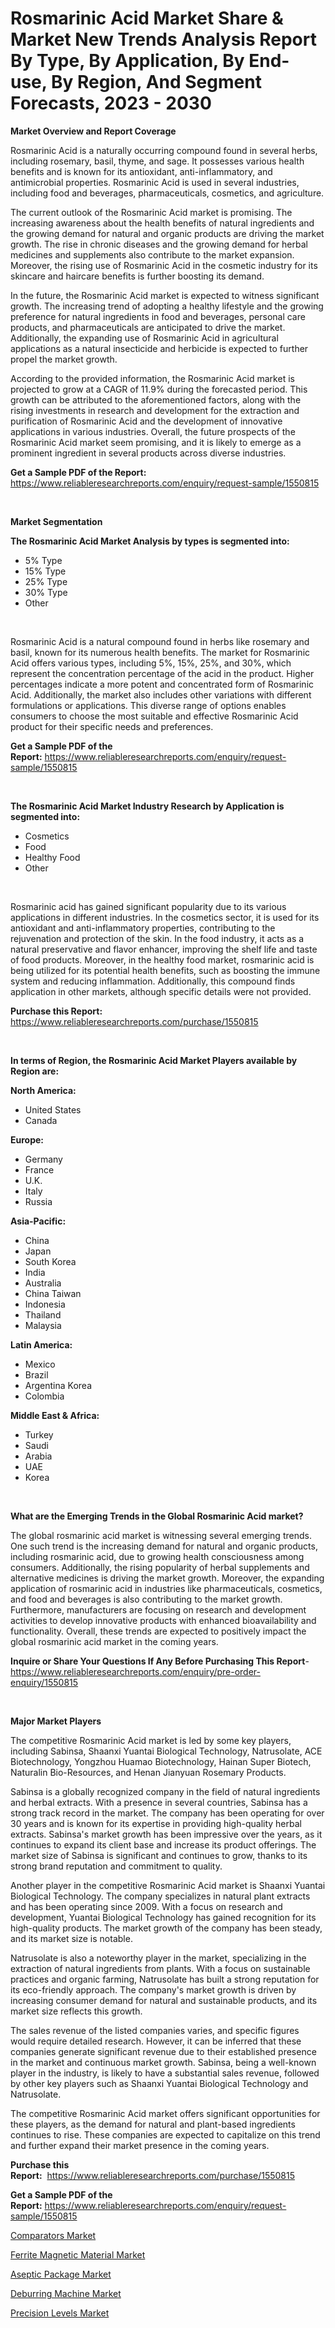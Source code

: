 <p><h1>Rosmarinic Acid Market Share & Market New Trends Analysis Report By Type, By Application, By End-use, By Region, And Segment Forecasts, 2023 - 2030</h1></p><p><strong>Market Overview and Report Coverage</strong></p>
<p><p>Rosmarinic Acid is a naturally occurring compound found in several herbs, including rosemary, basil, thyme, and sage. It possesses various health benefits and is known for its antioxidant, anti-inflammatory, and antimicrobial properties. Rosmarinic Acid is used in several industries, including food and beverages, pharmaceuticals, cosmetics, and agriculture.</p><p>The current outlook of the Rosmarinic Acid market is promising. The increasing awareness about the health benefits of natural ingredients and the growing demand for natural and organic products are driving the market growth. The rise in chronic diseases and the growing demand for herbal medicines and supplements also contribute to the market expansion. Moreover, the rising use of Rosmarinic Acid in the cosmetic industry for its skincare and haircare benefits is further boosting its demand.</p><p>In the future, the Rosmarinic Acid market is expected to witness significant growth. The increasing trend of adopting a healthy lifestyle and the growing preference for natural ingredients in food and beverages, personal care products, and pharmaceuticals are anticipated to drive the market. Additionally, the expanding use of Rosmarinic Acid in agricultural applications as a natural insecticide and herbicide is expected to further propel the market growth.</p><p>According to the provided information, the Rosmarinic Acid market is projected to grow at a CAGR of 11.9% during the forecasted period. This growth can be attributed to the aforementioned factors, along with the rising investments in research and development for the extraction and purification of Rosmarinic Acid and the development of innovative applications in various industries. Overall, the future prospects of the Rosmarinic Acid market seem promising, and it is likely to emerge as a prominent ingredient in several products across diverse industries.</p></p>
<p><strong>Get a Sample PDF of the Report:</strong> <a href="https://www.reliableresearchreports.com/enquiry/request-sample/1550815">https://www.reliableresearchreports.com/enquiry/request-sample/1550815</a></p>
<p>&nbsp;</p>
<p><strong>Market Segmentation</strong></p>
<p><strong>The Rosmarinic Acid Market Analysis by types is segmented into:</strong></p>
<p><ul><li>5% Type</li><li>15% Type</li><li>25% Type</li><li>30% Type</li><li>Other</li></ul></p>
<p>&nbsp;</p>
<p><p>Rosmarinic Acid is a natural compound found in herbs like rosemary and basil, known for its numerous health benefits. The market for Rosmarinic Acid offers various types, including 5%, 15%, 25%, and 30%, which represent the concentration percentage of the acid in the product. Higher percentages indicate a more potent and concentrated form of Rosmarinic Acid. Additionally, the market also includes other variations with different formulations or applications. This diverse range of options enables consumers to choose the most suitable and effective Rosmarinic Acid product for their specific needs and preferences.</p></p>
<p><strong>Get a Sample PDF of the Report:</strong>&nbsp;<a href="https://www.reliableresearchreports.com/enquiry/request-sample/1550815">https://www.reliableresearchreports.com/enquiry/request-sample/1550815</a></p>
<p>&nbsp;</p>
<p><strong>The Rosmarinic Acid Market Industry Research by Application is segmented into:</strong></p>
<p><ul><li>Cosmetics</li><li>Food</li><li>Healthy Food</li><li>Other</li></ul></p>
<p>&nbsp;</p>
<p><p>Rosmarinic acid has gained significant popularity due to its various applications in different industries. In the cosmetics sector, it is used for its antioxidant and anti-inflammatory properties, contributing to the rejuvenation and protection of the skin. In the food industry, it acts as a natural preservative and flavor enhancer, improving the shelf life and taste of food products. Moreover, in the healthy food market, rosmarinic acid is being utilized for its potential health benefits, such as boosting the immune system and reducing inflammation. Additionally, this compound finds application in other markets, although specific details were not provided.</p></p>
<p><strong>Purchase this Report:</strong>&nbsp; <a href="https://www.reliableresearchreports.com/purchase/1550815">https://www.reliableresearchreports.com/purchase/1550815</a></p>
<p>&nbsp;</p>
<p><strong>In terms of Region, the Rosmarinic Acid Market Players available by Region are:</strong></p>
<p>
    <p> <strong> North America: </strong>
        <ul>
            <li>United States</li>
            <li>Canada</li>
        </ul>
        </p> 
    <p> <strong> Europe: </strong>
        <ul>
            <li>Germany</li>
            <li>France</li>
            <li>U.K.</li>
            <li>Italy</li>
            <li>Russia</li>
        </ul>
        </p> 
    <p> <strong> Asia-Pacific: </strong>
        <ul>
            <li>China</li>
            <li>Japan</li>
            <li>South Korea</li>
            <li>India</li>
            <li>Australia</li>
            <li>China Taiwan</li>
            <li>Indonesia</li>
            <li>Thailand</li>
            <li>Malaysia</li>
        </ul>
        </p> 
    <p> <strong> Latin America: </strong>
        <ul>
            <li>Mexico</li>
            <li>Brazil</li>
            <li>Argentina Korea</li>
            <li>Colombia</li>
        </ul>
        </p> 
    <p> <strong> Middle East & Africa: </strong>
        <ul>
            <li>Turkey</li>
            <li>Saudi</li>
            <li>Arabia</li>
            <li>UAE</li>
            <li>Korea</li>
        </ul>
    </p>
    </p>
<p>&nbsp;</p>
<p><strong>What are the Emerging Trends in the Global Rosmarinic Acid market?</strong></p>
<p><p>The global rosmarinic acid market is witnessing several emerging trends. One such trend is the increasing demand for natural and organic products, including rosmarinic acid, due to growing health consciousness among consumers. Additionally, the rising popularity of herbal supplements and alternative medicines is driving the market growth. Moreover, the expanding application of rosmarinic acid in industries like pharmaceuticals, cosmetics, and food and beverages is also contributing to the market growth. Furthermore, manufacturers are focusing on research and development activities to develop innovative products with enhanced bioavailability and functionality. Overall, these trends are expected to positively impact the global rosmarinic acid market in the coming years.</p></p>
<p><strong>Inquire or Share Your Questions If Any Before Purchasing This Report</strong>- <a href="https://www.reliableresearchreports.com/enquiry/pre-order-enquiry/1550815">https://www.reliableresearchreports.com/enquiry/pre-order-enquiry/1550815</a></p>
<p>&nbsp;</p>
<p><strong>Major Market Players</strong></p>
<p><p>The competitive Rosmarinic Acid market is led by some key players, including Sabinsa, Shaanxi Yuantai Biological Technology, Natrusolate, ACE Biotechnology, Yongzhou Huamao Biotechnology, Hainan Super Biotech, Naturalin Bio-Resources, and Henan Jianyuan Rosemary Products.</p><p>Sabinsa is a globally recognized company in the field of natural ingredients and herbal extracts. With a presence in several countries, Sabinsa has a strong track record in the market. The company has been operating for over 30 years and is known for its expertise in providing high-quality herbal extracts. Sabinsa's market growth has been impressive over the years, as it continues to expand its client base and increase its product offerings. The market size of Sabinsa is significant and continues to grow, thanks to its strong brand reputation and commitment to quality.</p><p>Another player in the competitive Rosmarinic Acid market is Shaanxi Yuantai Biological Technology. The company specializes in natural plant extracts and has been operating since 2009. With a focus on research and development, Yuantai Biological Technology has gained recognition for its high-quality products. The market growth of the company has been steady, and its market size is notable.</p><p>Natrusolate is also a noteworthy player in the market, specializing in the extraction of natural ingredients from plants. With a focus on sustainable practices and organic farming, Natrusolate has built a strong reputation for its eco-friendly approach. The company's market growth is driven by increasing consumer demand for natural and sustainable products, and its market size reflects this growth.</p><p>The sales revenue of the listed companies varies, and specific figures would require detailed research. However, it can be inferred that these companies generate significant revenue due to their established presence in the market and continuous market growth. Sabinsa, being a well-known player in the industry, is likely to have a substantial sales revenue, followed by other key players such as Shaanxi Yuantai Biological Technology and Natrusolate.</p><p>The competitive Rosmarinic Acid market offers significant opportunities for these players, as the demand for natural and plant-based ingredients continues to rise. These companies are expected to capitalize on this trend and further expand their market presence in the coming years.</p></p>
<p><strong>Purchase this Report:</strong>&nbsp;&nbsp;<a href="https://www.reliableresearchreports.com/purchase/1550815">https://www.reliableresearchreports.com/purchase/1550815</a></p>
<p></p>
<p><strong>Get a Sample PDF of the Report:</strong>&nbsp;<a href="https://www.reliableresearchreports.com/enquiry/request-sample/1550815">https://www.reliableresearchreports.com/enquiry/request-sample/1550815</a></p>
<p><p><a href="https://medium.com/@bethelokon998/analyzing-comparators-market-global-industry-perspective-and-forecast-2023-to-2030-ad00b42cc662">Comparators Market</a></p><p><a href="https://github.com/Chiragrp22/Market-Research-Report-List-1/blob/main/ferrite-magnetic-material-market.md">Ferrite Magnetic Material Market</a></p><p><a href="https://github.com/Chiragrp23/Market-Research-Report-List-1/blob/main/aseptic-package-market.md">Aseptic Package Market</a></p><p><a href="https://medium.com/@merrittrice2023/deburring-machine-market-comprehensive-assessment-by-type-application-and-geography-e9e173cd7fe7">Deburring Machine Market</a></p><p><a href="https://medium.com/@paulmcglynn6456/precision-levels-market-research-report-its-history-and-forecast-2023-to-2030-e1ceae9333cc">Precision Levels Market</a></p></p>